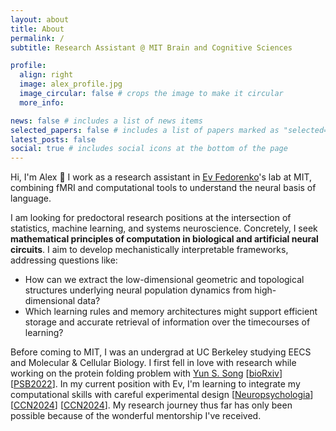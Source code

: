 ```yaml
---
layout: about
title: About
permalink: /
subtitle: Research Assistant @ MIT Brain and Cognitive Sciences

profile:
  align: right
  image: alex_profile.jpg
  image_circular: false # crops the image to make it circular
  more_info:

news: false # includes a list of news items
selected_papers: false # includes a list of papers marked as "selected={true}"
latest_posts: false
social: true # includes social icons at the bottom of the page
---
```


Hi, I'm Alex 👋 I work as a research assistant in [Ev Fedorenko](https://www.evlab.mit.edu/about-ev)'s lab at MIT, combining fMRI and computational tools to understand the neural basis of language.

I am looking for predoctoral research positions at the intersection of statistics, machine learning, and systems neuroscience. Concretely, I seek **mathematical principles of computation in biological and artificial neural circuits**. I aim to develop mechanistically interpretable frameworks, addressing questions like:
- How can we extract the low-dimensional geometric and topological structures underlying neural population dynamics from high-dimensional data?
- Which learning rules and memory architectures might support efficient storage and accurate retrieval of information over the timecourses of learning?

Before coming to MIT, I was an undergrad at UC Berkeley studying EECS and Molecular & Cellular Biology. I first fell in love with research while working on the protein folding problem with [Yun S. Song](https://people.eecs.berkeley.edu/~yss/) \[[bioRxiv](https://www.biorxiv.org/content/10.1101/2022.10.16.512436v1)\] \[[PSB2022](https://pubmed.ncbi.nlm.nih.gov/34890133/)\]. In my current position with Ev, I'm learning to integrate my computational skills with careful experimental design \[[Neuropsychologia](https://www.sciencedirect.com/science/article/abs/pii/S0028393225000600)\] \[[CCN2024](https://alexanderdfung.github.io/assets/pdf/fung2024wordorder.pdf)\] \[[CCN2024](https://alexanderdfung.github.io/assets/pdf/kean2024deductiveinductive.pdf)\]. My research journey thus far has only been possible because of the wonderful mentorship I've received.
